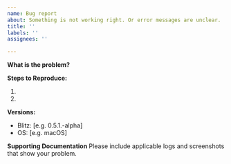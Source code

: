 ```yaml
---
name: Bug report
about: Something is not working right. Or error messages are unclear.
title: ''
labels: ''
assignees: ''

---
```


**What is the problem?**


**Steps to Reproduce:**

1. 
2. 


**Versions:**
 - Blitz: [e.g. 0.5.1.-alpha]
 - OS: [e.g. macOS]


**Supporting Documentation**
Please include applicable logs and screenshots that show your problem.
